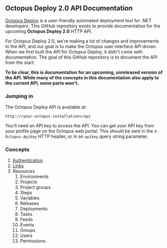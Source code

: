 ## Octopus Deploy 2.0 API Documentation

[Octopus Deploy](http://octopusdeploy.com/) is a user-friendly automated deployment tool for .NET developers. This GitHub repository exists to provide documentation for the upcoming **Octopus Deploy 2.0** HTTP API. 

For Octopus Deploy 2.0, we're making a lot of changes and improvements to the API, and our goal is to make the Octopus user interface API driven. When we first built the API for Octopus Deploy, it didn't come with documentation. The goal of this GitHub repository is to document the API from the start. 

**To be clear, this is documentation for an upcoming, unreleased version of the API. While many of the concepts in this documentation also apply to the current API, some parts won't.**

### Jumping in

The Octopus Deploy API is available at:

    http://<your-octopus-installation>/api

You'll need an API key to access the API. You can get your API key from your profile page on the Octopus web portal. This should be sent in the `X-Octopus-ApiKey` HTTP header, or in an `apikey` query string parameter. 

### Concepts

1. [Authentication](https://github.com/OctopusDeploy/OctopusDeploy-Api/blob/master/sections/authentication.md) 
2. [Links](https://github.com/OctopusDeploy/OctopusDeploy-Api/blob/master/sections/links.md)
3. Resources
   1. Environments
   2. Projects
   3. Project groups
   4. Steps
   5. Variables
   6. Releases
   7. Deployments
   8. Tasks
   9. Feeds
   10. Events
   11. Groups
   12. Users
   13. Permissions
